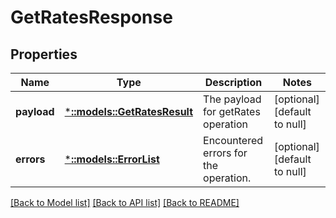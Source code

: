 # GetRatesResponse

## Properties
Name | Type | Description | Notes
------------ | ------------- | ------------- | -------------
**payload** | [***::models::GetRatesResult**](GetRatesResult.md) | The payload for getRates operation | [optional] [default to null]
**errors** | [***::models::ErrorList**](ErrorList.md) | Encountered errors for the operation. | [optional] [default to null]

[[Back to Model list]](../README.md#documentation-for-models) [[Back to API list]](../README.md#documentation-for-api-endpoints) [[Back to README]](../README.md)


